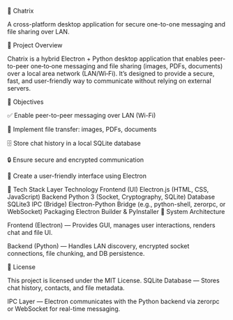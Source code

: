 🧩 Chatrix

A cross-platform desktop application for secure one-to-one messaging and file sharing over LAN.

🚀 Project Overview

Chatrix is a hybrid Electron + Python desktop application that enables peer-to-peer one‑to‑one messaging and file sharing (images, PDFs, documents) over a local area network (LAN/Wi‑Fi). It’s designed to provide a secure, fast, and user-friendly way to communicate without relying on external servers.

🎯 Objectives

✅ Enable peer-to-peer messaging over LAN (Wi-Fi)

📁 Implement file transfer: images, PDFs, documents

🗄️ Store chat history in a local SQLite database

🔒 Ensure secure and encrypted communication

💬 Create a user-friendly interface using Electron

🧰 Tech Stack
Layer	Technology
Frontend (UI)	Electron.js (HTML, CSS, JavaScript)
Backend	Python 3 (Socket, Cryptography, SQLite)
Database	SQLite3
IPC (Bridge)	Electron-Python Bridge (e.g., python-shell, zerorpc, or WebSocket)
Packaging	Electron Builder & PyInstaller
🧠 System Architecture

Frontend (Electron) — Provides GUI, manages user interactions, renders chat and file UI.

Backend (Python) — Handles LAN discovery, encrypted socket connections, file chunking, and DB persistence.

📄 License

This project is licensed under the MIT License.
SQLite Database — Stores chat history, contacts, and file metadata.

IPC Layer — Electron communicates with the Python backend via zerorpc or WebSocket for real-time messaging.
